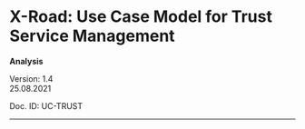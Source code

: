 # X-Road: Use Case Model for Trust Service Management
**Analysis**

Version: 1.4  
25.08.2021

Doc. ID: UC-TRUST

-----------------------------------------------------
